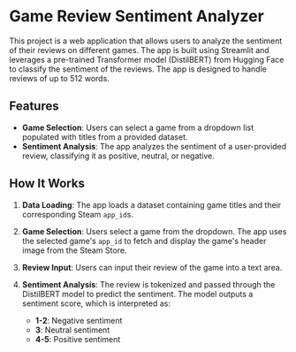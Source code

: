 # Game Review Sentiment Analyzer

This project is a web application that allows users to analyze the sentiment of their reviews on different games. The app is built using Streamlit and leverages a pre-trained Transformer model (DistilBERT) from Hugging Face to classify the sentiment of the reviews. The app is designed to handle reviews of up to 512 words.

## Features

- **Game Selection**: Users can select a game from a dropdown list populated with titles from a provided dataset.
- **Sentiment Analysis**: The app analyzes the sentiment of a user-provided review, classifying it as positive, neutral, or negative.

## How It Works

1. **Data Loading**: The app loads a dataset containing game titles and their corresponding Steam `app_id`s.

2. **Game Selection**: Users select a game from the dropdown. The app uses the selected game's `app_id` to fetch and display the game's header image from the Steam Store.

3. **Review Input**: Users can input their review of the game into a text area.

4. **Sentiment Analysis**: The review is tokenized and passed through the DistilBERT model to predict the sentiment. The model outputs a sentiment score, which is interpreted as:
   - **1-2**: Negative sentiment
   - **3**: Neutral sentiment
   - **4-5**: Positive sentiment
